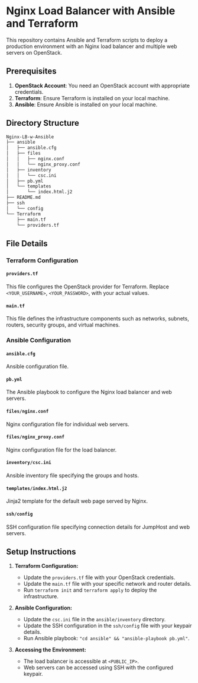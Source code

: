 # Nginx Load Balancer with Ansible and Terraform

This repository contains Ansible and Terraform scripts to deploy a production environment with an Nginx load balancer and multiple web servers on OpenStack.

## Prerequisites

1. **OpenStack Account**: You need an OpenStack account with appropriate credentials.
2. **Terraform**: Ensure Terraform is installed on your local machine.
3. **Ansible**: Ensure Ansible is installed on your local machine.

## Directory Structure

```bash
Nginx-LB-w-Ansible
├── ansible
│   ├── ansible.cfg
│   ├── files
│   │   ├── nginx.conf
│   │   └── nginx_proxy.conf
│   ├── inventory
│   │   └── csc.ini
│   ├── pb.yml
│   └── templates
│       └── index.html.j2
├── README.md
├── ssh
│   └── config
└── Terraform
    ├── main.tf
    └── providers.tf
```

## File Details

### Terraform Configuration

#### `providers.tf`

This file configures the OpenStack provider for Terraform. Replace `<YOUR_USERNAME>`, `<YOUR_PASSWORD>`,  with your actual values.

#### `main.tf`

This file defines the infrastructure components such as networks, subnets, routers, security groups, and virtual machines.

### Ansible Configuration

#### `ansible.cfg`

Ansible configuration file.

#### `pb.yml`

The Ansible playbook to configure the Nginx load balancer and web servers.

#### `files/nginx.conf`

Nginx configuration file for individual web servers.

#### `files/nginx_proxy.conf`

Nginx configuration file for the load balancer.

#### `inventory/csc.ini`

Ansible inventory file specifying the groups and hosts.

#### `templates/index.html.j2`

Jinja2 template for the default web page served by Nginx.

#### `ssh/config`

SSH configuration file specifying connection details for JumpHost and web servers.

## Setup Instructions

1. **Terraform Configuration:**

   - Update the `providers.tf` file with your OpenStack credentials.
   - Update the `main.tf` file with your specific network and router details.
   - Run `terraform init` and `terraform apply` to deploy the infrastructure.

2. **Ansible Configuration:**

   - Update the `csc.ini` file in the `ansible/inventory` directory.
   - Update the SSH configuration in the `ssh/config` file with your keypair details.
   - Run Ansible playbook: `"cd ansible" && "ansible-playbook pb.yml"`.

3. **Accessing the Environment:**

   - The load balancer is accessible at `<PUBLIC_IP>`.
   - Web servers can be accessed using SSH with the configured keypair.


